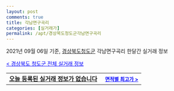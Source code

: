 ```yaml
---
layout: post
comments: true
title: 각남면구곡리
categories: [실거래가]
permalink: /apt/경상북도청도군각남면구곡리
---
```


2021년 09월 06일 기준, <a href="/apt/경상북도청도군">경상북도청도군</a> 각남면구곡리 한달간 실거래 정보

<a style="color: blue;" href="/apt/경상북도청도군">< 경상북도 청도군 전체 실거래 정보</a>
<!---- start ---->
<table>
  <tr>
    <td colspan="4" style="font-weight: bold;"><a href="/apt/경상북도청도군각남면구곡리{name_without_space}">오늘 등록된 실거래 정보가 없습니다</a> &nbsp;&nbsp;&nbsp; <a style="color: blue; font-size: smaller;" href="/apt/경상북도청도군각남면구곡리{name_without_space}">면적별 최고가 ></a></td>
  </tr>
    
</table>
<!---- end ---->
    